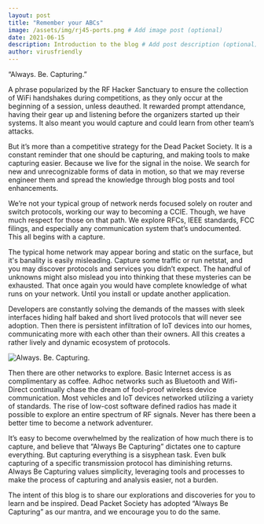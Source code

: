 ```yaml
---
layout: post
title: "Remember your ABCs"
image: /assets/img/rj45-ports.png # Add image post (optional)
date: 2021-06-15
description: Introduction to the blog # Add post description (optional)
author: virusfriendly
---
```


“Always. Be. Capturing.”

A phrase popularized by the RF Hacker Sanctuary to ensure the collection of WiFi handshakes during competitions, as they only occur at the beginning of a session, unless deauthed. It rewarded prompt attendance, having their gear up and listening before the organizers started up their systems. It also meant you would capture and could learn from other team’s attacks.

But it’s more than a competitive strategy for the Dead Packet Society. It is a constant reminder that one should be capturing, and making tools to make capturing easier. Because we live for the signal in the noise. We search for new and unrecognizable forms of data in motion, so that we may reverse engineer them and spread the knowledge through blog posts and tool enhancements.

We’re not your typical group of network nerds focused solely on router and switch protocols, working our way to becoming a CCIE. Though, we have much respect for those on that path. We explore RFCs, IEEE standards, FCC filings, and especially any communication system that’s undocumented. This all begins with a capture.

The typical home network may appear boring and static on the surface, but it's banality is easily misleading. Capture some traffic or run netstat, and you may discover protocols and services you didn’t expect. The handful of unknowns might also mislead you into thinking that these mysteries can be exhausted. That once again you would have complete knowledge of what runs on your network. Until you install or update another application.

Developers are constantly solving the demands of the masses with sleek interfaces hiding half baked and short lived protocols that will never see adoption. Then there is persistent infiltration of IoT devices into our homes, communicating more with each other than their owners. All this creates a rather lively and dynamic ecosystem of protocols.

![Always. Be. Capturing.](/assets/ABCs.jpg)

Then there are other networks to explore. Basic Internet access is as complimentary as coffee. Adhoc networks such as Bluetooth and Wifi-Direct continually chase the dream of fool-proof wireless device communication. Most vehicles and IoT devices networked utilizing a variety of standards. The rise of low-cost software defined radios has made it possible to explore an entire spectrum of RF signals. Never has there been a better time to become a network adventurer.

It’s easy to become overwhelmed by the realization of how much there is to capture, and believe that “Always Be Capturing” dictates one to capture everything. But capturing everything is a sisyphean task. Even bulk capturing of a specific transmission protocol has diminishing returns. Always Be Capturing values simplicity, leveraging tools and processes to make the process of capturing and analysis easier, not a burden.

The intent of this blog is to share our explorations and discoveries for you to learn and be inspired. Dead Packet Society has adopted “Always Be Capturing” as our mantra, and we encourage you to do the same.
